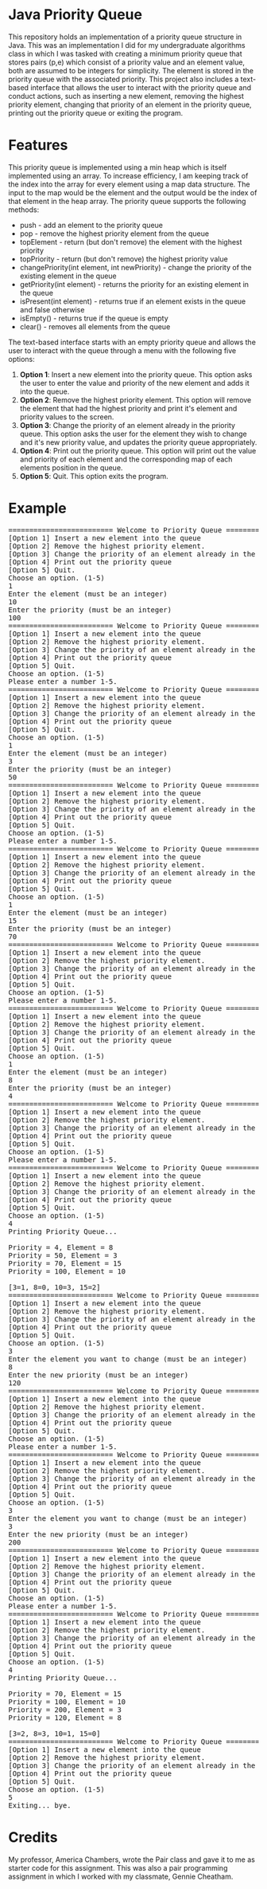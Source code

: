 # Java Priority Queue 
This repository holds an implementation of a priority queue structure in Java. This was an implementation I did for my undergraduate algorithms class in which I was tasked with creating a minimum priority queue that stores pairs (p,e) which consist of a priority value and an element value, both are assumed to be integers for simplicity. The element is stored in the priority queue with the associated priority. This project also includes a text-based interface that allows the user to interact with the priority queue and conduct actions, such as inserting a new element, removing the highest priority element, changing that priority of an element in the priority queue, printing out the priority queue or exiting the program.

# Features 
This priority queue is implemented using a min heap which is itself implemented using an array. To increase efficiency, I am keeping track of the index into the array for every element using a map data structure. The input to the map would be the element and the output would be the index of that element in the heap array. The priority queue supports the following methods:
- push - add an element to the priority queue
- pop - remove the highest priority element from the queue
- topElement - return (but don't remove) the element with the highest priority
- topPriority - return (but don't remove) the highest priority value
- changePriority(int element, int newPriority) - change the priority of the existing element in the queue 
- getPriority(int element) - returns the priority for an existing element in the queue
- isPresent(int element) - returns true if an element exists in the queue and false otherwise 
- isEmpty() - returns true if the queue is empty
- clear() - removes all elements from the queue

The text-based interface starts with an empty priority queue and allows the user to interact with the queue through a menu with the following five options:

1. **Option 1**: Insert a new element into the priority queue. This option asks the user to enter the value and priority of the new element and adds it into the queue.
2. **Option 2**: Remove the highest priority element. This option will remove the element that had the highest priority and print it's element and priority values to the screen.
3. **Option 3**: Change the priority of an element already in the priority queue. This option asks the user for the element they wish to change and it's new priority value, and updates the priority queue appropriately. 
5. **Option 4**: Print out the priority queue. This option will print out the value and priority of each element and the corresponding map of each elements position in the queue. 
4. **Option 5**: Quit. This option exits the program.

# Example
<pre>
========================= Welcome to Priority Queue ==========================
[Option 1] Insert a new element into the queue
[Option 2] Remove the highest priority element.
[Option 3] Change the priority of an element already in the priority queue.
[Option 4] Print out the priority queue
[Option 5] Quit.
Choose an option. (1-5)
1
Enter the element (must be an integer)
10
Enter the priority (must be an integer)
100
========================= Welcome to Priority Queue ==========================
[Option 1] Insert a new element into the queue
[Option 2] Remove the highest priority element.
[Option 3] Change the priority of an element already in the priority queue.
[Option 4] Print out the priority queue
[Option 5] Quit.
Choose an option. (1-5)
Please enter a number 1-5.
========================= Welcome to Priority Queue ==========================
[Option 1] Insert a new element into the queue
[Option 2] Remove the highest priority element.
[Option 3] Change the priority of an element already in the priority queue.
[Option 4] Print out the priority queue
[Option 5] Quit.
Choose an option. (1-5)
1
Enter the element (must be an integer)
3
Enter the priority (must be an integer)
50
========================= Welcome to Priority Queue ==========================
[Option 1] Insert a new element into the queue
[Option 2] Remove the highest priority element.
[Option 3] Change the priority of an element already in the priority queue.
[Option 4] Print out the priority queue
[Option 5] Quit.
Choose an option. (1-5)
Please enter a number 1-5.
========================= Welcome to Priority Queue ==========================
[Option 1] Insert a new element into the queue
[Option 2] Remove the highest priority element.
[Option 3] Change the priority of an element already in the priority queue.
[Option 4] Print out the priority queue
[Option 5] Quit.
Choose an option. (1-5)
1
Enter the element (must be an integer)
15
Enter the priority (must be an integer)
70
========================= Welcome to Priority Queue ==========================
[Option 1] Insert a new element into the queue
[Option 2] Remove the highest priority element.
[Option 3] Change the priority of an element already in the priority queue.
[Option 4] Print out the priority queue
[Option 5] Quit.
Choose an option. (1-5)
Please enter a number 1-5.
========================= Welcome to Priority Queue ==========================
[Option 1] Insert a new element into the queue
[Option 2] Remove the highest priority element.
[Option 3] Change the priority of an element already in the priority queue.
[Option 4] Print out the priority queue
[Option 5] Quit.
Choose an option. (1-5)
1
Enter the element (must be an integer)
8
Enter the priority (must be an integer)
4
========================= Welcome to Priority Queue ==========================
[Option 1] Insert a new element into the queue
[Option 2] Remove the highest priority element.
[Option 3] Change the priority of an element already in the priority queue.
[Option 4] Print out the priority queue
[Option 5] Quit.
Choose an option. (1-5)
Please enter a number 1-5.
========================= Welcome to Priority Queue ==========================
[Option 1] Insert a new element into the queue
[Option 2] Remove the highest priority element.
[Option 3] Change the priority of an element already in the priority queue.
[Option 4] Print out the priority queue
[Option 5] Quit.
Choose an option. (1-5)
4
Printing Priority Queue... 

Priority = 4, Element = 8
Priority = 50, Element = 3
Priority = 70, Element = 15
Priority = 100, Element = 10

[3=1, 8=0, 10=3, 15=2]
========================= Welcome to Priority Queue ==========================
[Option 1] Insert a new element into the queue
[Option 2] Remove the highest priority element.
[Option 3] Change the priority of an element already in the priority queue.
[Option 4] Print out the priority queue
[Option 5] Quit.
Choose an option. (1-5)
3
Enter the element you want to change (must be an integer)
8
Enter the new priority (must be an integer)
120
========================= Welcome to Priority Queue ==========================
[Option 1] Insert a new element into the queue
[Option 2] Remove the highest priority element.
[Option 3] Change the priority of an element already in the priority queue.
[Option 4] Print out the priority queue
[Option 5] Quit.
Choose an option. (1-5)
Please enter a number 1-5.
========================= Welcome to Priority Queue ==========================
[Option 1] Insert a new element into the queue
[Option 2] Remove the highest priority element.
[Option 3] Change the priority of an element already in the priority queue.
[Option 4] Print out the priority queue
[Option 5] Quit.
Choose an option. (1-5)
3
Enter the element you want to change (must be an integer)
3
Enter the new priority (must be an integer)
200
========================= Welcome to Priority Queue ==========================
[Option 1] Insert a new element into the queue
[Option 2] Remove the highest priority element.
[Option 3] Change the priority of an element already in the priority queue.
[Option 4] Print out the priority queue
[Option 5] Quit.
Choose an option. (1-5)
Please enter a number 1-5.
========================= Welcome to Priority Queue ==========================
[Option 1] Insert a new element into the queue
[Option 2] Remove the highest priority element.
[Option 3] Change the priority of an element already in the priority queue.
[Option 4] Print out the priority queue
[Option 5] Quit.
Choose an option. (1-5)
4
Printing Priority Queue... 

Priority = 70, Element = 15
Priority = 100, Element = 10
Priority = 200, Element = 3
Priority = 120, Element = 8

[3=2, 8=3, 10=1, 15=0]
========================= Welcome to Priority Queue ==========================
[Option 1] Insert a new element into the queue
[Option 2] Remove the highest priority element.
[Option 3] Change the priority of an element already in the priority queue.
[Option 4] Print out the priority queue
[Option 5] Quit.
Choose an option. (1-5)
5
Exiting... bye.
</pre>

# Credits
My professor, America Chambers, wrote the Pair class and gave it to me as starter code for this assignment. This was also a pair programming assignment in which I worked with my classmate, Gennie Cheatham. 
